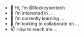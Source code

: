 - 👋 Hi, I’m @Rockcybertech
- 👀 I’m interested in ...
- 🌱 I’m currently learning ...
- 💞️ I’m looking to collaborate on ...
- 📫 How to reach me ...

<!---
Rockcybertech/Rockcybertech is a ✨ special ✨ repository because its `README.md` (this file) appears on your GitHub profile.
You can click the Preview link to take a look at your changes.
--->

